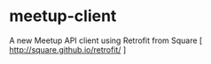 # meetup-client
A new Meetup API client using Retrofit from Square [ http://square.github.io/retrofit/ ]
